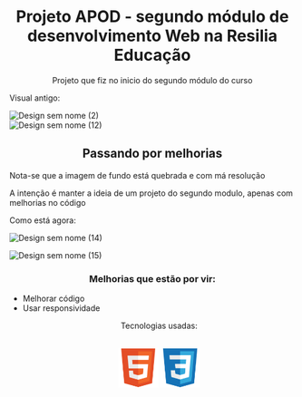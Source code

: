 <h1 align="center"> Projeto APOD - segundo módulo de desenvolvimento Web na Resilia Educação </h1>

<p align="center"> Projeto que fiz no inicio do segundo módulo do curso</p>

Visual antigo:

![Design sem nome (2)](https://user-images.githubusercontent.com/96242187/176980507-4b6a57ad-18f4-4910-a21d-29d72db53657.jpg)
<br>
![Design sem nome (12)](https://user-images.githubusercontent.com/96242187/176980554-e581b155-4999-4a9f-9b8c-19efe915f539.png)
<h2 align="center"> Passando por melhorias </h2>
<p> Nota-se que a imagem de fundo está quebrada e com má resolução</p>

<p> A intenção é manter a ideia de um projeto do segundo modulo, apenas com melhorias no código </p>
Como está agora:

![Design sem nome (14)](https://user-images.githubusercontent.com/96242187/176981759-6c879101-b30a-47a8-a9d0-58613a2ef57c.png)

![Design sem nome (15)](https://user-images.githubusercontent.com/96242187/176981853-7d97af09-2d10-48e0-8aa1-bad0ef6ec270.png)

<h3 align="center">Melhorias que estão por vir:</h3>
<ul>

<li>Melhorar código</li>
<li>Usar responsividade</li>
</ul1>

<div align="center">
<p>Tecnologias usadas:</p>
<br>
  <img align="center" alt="Lu-HTML" height="70" width="70" src="https://raw.githubusercontent.com/devicons/devicon/master/icons/html5/html5-original.svg">
  <img align="center" alt="Lu-CSS" height="70" width="70" src="https://raw.githubusercontent.com/devicons/devicon/master/icons/css3/css3-original.svg">
</div
